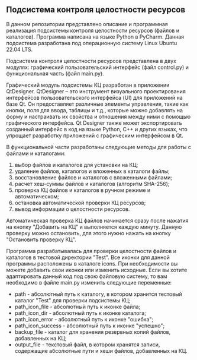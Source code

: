 ## Подсистема контроля целостности ресурсов 
В данном репозитории представлено описание и программная реализация подсистемы контроля целостности ресурсов (файлов и каталогов). Программа написана на языке Python в PyCharm. Данная подсистема разработана под операционную систему Linux Ubuntu 22.04 LTS.

Подсистема контроля целостности ресурсов представлена в двух модулях: графический пользовательский интерфейс (файл control.py) и функциональная часть (файл main.py).

Графический модуль подсистемы КЦ разработан в приложении QtDesigner. QtDesigner – это инструмент визуального проектирования интерфейсов пользовательского интерфейса (UI) для приложений на базе Qt. Он предоставляет различные элементы управления, такие как кнопки, поля для ввода, таблицы и т.д., которые можно добавлять на форму и настраивать их свойства и отношения между ними с помощью графического интерфейса. Qt Designer также может экспортировать созданный интерфейс в код на языке Python, C++ и других языках, что упрощает разработку приложений с графическим интерфейсом в Qt.

В функциональной части разработаны следующие методы для работы с файлами и каталогами:
1. выбор файлов и каталогов для установки на КЦ;
2. удаление файлов, каталогов и вложенных в каталоги файлы;
3. восстановление файлов и каталогов с вложенными файлами;
4. расчет хеш-суммы файлов и каталогов (алгоритм SHA-256);
5. проверка КЦ файлов и каталогов в ручном режиме и автоматическом;
6. остановка автоматической проверки КЦ ресурсов;
7. вывод информации о целостности ресурсов.

Автоматическая проверка КЦ файлов начинается сразу после нажатия на кнопку "Добавить на КЦ" и выполняется каждую минуту. Данную проверку можно остановить, для этого нужно нажать на кнопку "Остановить проверку КЦ".

Программа разрабатывалась для проверки целостности файлов и каталогов в тестовой директории "Test". Все иконки для данной программы расположены в каталоге icons. При необходимости вы можете добавить свои иконки или изменить исходные. Если вы хотите адаптировать данный код под свою файловую систему, то вам необходимо в файле main.py изменить следующие переменные:
+ path - абсолютный путь к каталогу, в котором хранится тестовый каталог "Test" для проверки подсистемы КЦ;
+ path_icon_file - абсолютный путь к иконке файла;
+ path_icon_dir - абсолютный путь к иконке каталога;
+ path_icon_error - абсолютный путь к иконке "ошибка";
+ path_icon_success - абсолютный путь к иконке "успешно";
+ backup_file - каталог для хранения резервных копий файлов, добавленных на КЦ;
+ output_file - текстовый файл, в котором хранятся записи, содержащие абсолютные пути и хеши файлов, добавленных на КЦ.

